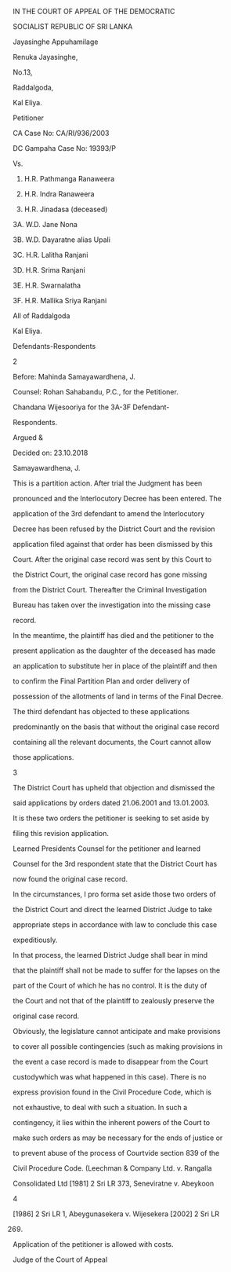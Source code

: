IN THE COURT OF APPEAL OF THE DEMOCRATIC

SOCIALIST REPUBLIC OF SRI LANKA

Jayasinghe Appuhamilage

Renuka Jayasinghe,

No.13,

Raddalgoda,

Kal Eliya.

Petitioner

CA Case No: CA/RI/936/2003

DC Gampaha Case No: 19393/P

Vs.

1. H.R. Pathmanga Ranaweera

2. H.R. Indra Ranaweera

3. H.R. Jinadasa (deceased)

3A. W.D. Jane Nona

3B. W.D. Dayaratne alias Upali

3C. H.R. Lalitha Ranjani

3D. H.R. Srima Ranjani

3E. H.R. Swarnalatha

3F. H.R. Mallika Sriya Ranjani

All of Raddalgoda

Kal Eliya.

Defendants-Respondents

2

Before: Mahinda Samayawardhena, J.

Counsel: Rohan Sahabandu, P.C., for the Petitioner.

Chandana Wijesooriya for the 3A-3F Defendant-

Respondents.

Argued &

Decided on: 23.10.2018

Samayawardhena, J.

This is a partition action. After trial the Judgment has been

pronounced and the Interlocutory Decree has been entered. The

application of the 3rd defendant to amend the Interlocutory

Decree has been refused by the District Court and the revision

application filed against that order has been dismissed by this

Court. After the original case record was sent by this Court to

the District Court, the original case record has gone missing

from the District Court. Thereafter the Criminal Investigation

Bureau has taken over the investigation into the missing case

record.

In the meantime, the plaintiff has died and the petitioner to the

present application as the daughter of the deceased has made

an application to substitute her in place of the plaintiff and then

to confirm the Final Partition Plan and order delivery of

possession of the allotments of land in terms of the Final Decree.

The third defendant has objected to these applications

predominantly on the basis that without the original case record

containing all the relevant documents, the Court cannot allow

those applications.

3

The District Court has upheld that objection and dismissed the

said applications by orders dated 21.06.2001 and 13.01.2003.

It is these two orders the petitioner is seeking to set aside by

filing this revision application.

Learned Presidents Counsel for the petitioner and learned

Counsel for the 3rd respondent state that the District Court has

now found the original case record.

In the circumstances, I pro forma set aside those two orders of

the District Court and direct the learned District Judge to take

appropriate steps in accordance with law to conclude this case

expeditiously.

In that process, the learned District Judge shall bear in mind

that the plaintiff shall not be made to suffer for the lapses on the

part of the Court of which he has no control. It is the duty of

the Court and not that of the plaintiff to zealously preserve the

original case record.

Obviously, the legislature cannot anticipate and make provisions

to cover all possible contingencies (such as making provisions in

the event a case record is made to disappear from the Court

custodywhich was what happened in this case). There is no

express provision found in the Civil Procedure Code, which is

not exhaustive, to deal with such a situation. In such a

contingency, it lies within the inherent powers of the Court to

make such orders as may be necessary for the ends of justice or

to prevent abuse of the process of Courtvide section 839 of the

Civil Procedure Code. (Leechman & Company Ltd. v. Rangalla

Consolidated Ltd [1981] 2 Sri LR 373, Seneviratne v. Abeykoon

4

[1986] 2 Sri LR 1, Abeygunasekera v. Wijesekera [2002] 2 Sri LR

269)

Application of the petitioner is allowed with costs.

Judge of the Court of Appeal